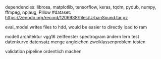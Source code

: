 dependencies: librosa, matplotlib, tensorflow, keras, tqdm, pydub, numpy, ffmpeg, nplaug, Pillow
#dataset: https://zenodo.org/record/1206938/files/UrbanSound.tar.gz

eval_model writes files to hdd, would be easier to directly load to ram


modell architektur vgg16
zeitfenster spectrogram ändern
lern test datenkurve
datensatz menge angleichen
zweiklassenproblem testen


validation pipeline ordentlich machen
